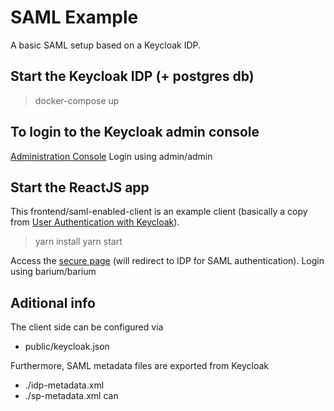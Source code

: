# SAML Example
A basic SAML setup based on a Keycloak IDP.

## Start the Keycloak IDP (+ postgres db)
> docker-compose up 

## To login to the Keycloak admin console
[Administration Console](http://localhost:9191/auth/admin/)
Login using admin/admin

## Start the ReactJS app
This frontend/saml-enabled-client is an example client (basically a copy from [User Authentication with Keycloak](https://blog.scalac.io/user-authentication-with-keycloak-part1.html)).

> yarn install
> yarn start 

Access the [secure page](http://localhost:3000/secured) (will redirect to IDP for SAML authentication).
Login using barium/barium

## Aditional info
The client side can be configured via 
- public/keycloak.json

Furthermore, SAML metadata files are exported from Keycloak
- ./idp-metadata.xml
- ./sp-metadata.xml can 


